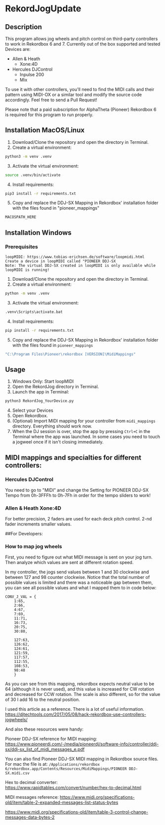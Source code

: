 # RekordJogUpdate

## Description

This program allows jog wheels and pitch control on third-party controllers to work in Rekordbox 6 and 7. Currently out of the box supported and tested Devices are:
-   Allen & Heath
    -   Xone:4D
-   Hercules DJControl
    -   Inpulse 200
    -   Mix

To use it with other controllers, you'll need to find the MIDI calls and their pattern using MIDI-OX or a similar tool and modify the source code accordingly. Feel free to send a Pull Request!

Please note that a paid subscription for AlphaTheta (Pioneer) Rekordbox 6 is required for this program to run properly.

## Installation MacOS/Linux

1. Download/Clone the repository and open the directory in Terminal.
2. Create a virtual environment:
```bash
python3 -m venv .venv
```
3. Activate the virtual environment:
```bash
source .venv/bin/activate
```
4. Install requirements:
```bash
pip3 install -r requirements.txt
```
5. Copy and replace the DDJ-SX Mapping in Rekordbox' installation folder with the files found in "pioneer_mappings"
```bash
MACOSPATH_HERE
```

## Installation Windows
### Prerequisites
    loopMIDI: https://www.tobias-erichsen.de/software/loopmidi.html
    Create a device in loopMIDI called "PIONEER DDJ-SX
    Note: The virtual DDJ-SX created in loopMIDI is only available while loopMIDI is running!

1. Download/Clone the repository and open the directory in Terminal.
2. Create a virtual environment:
```bash
python -m venv .venv
```
3. Activate the virtual environment:
```bash
.venv\Scripts\activate.bat
```
4. Install requirements:
```bash
pip install -r requirements.txt
```
5. Copy and replace the DDJ-SX Mapping in Rekordbox' installation folder with the files found in `pioneer_mappings`
```bash
"C:\Program Files\Pioneer\rekordbox [VERSION]\MidiMappings"
```

## Usage
1. Windows Only: Start loopMIDI
2. Open the RekordJog directory in Terminal.
3. Launch the app in Terminal:
```bash
python3 RekordJog_YourDevice.py
```
4. Select your Devices
5. Open Rekordbox.
6. (Optional) Import MIDI mapping for your controller from `midi_mappings` directory. Everything should work now.
5. When the DJ session is over, stop the app by pressing `Ctrl+C` in the Terminal where the app was launched. In some cases you need to touch a jogweel once if it isn't closing immediately.

## MIDI mappings and specialties for different controllers:
### Hercules DJControl
You need to go to "MIDI" and change the Setting for PIONEER DDJ-SX Tempo from 0h-3FFFh to 0h-7Fh in order for the tempo sliders to work!

### Allen & Heath Xone:4D

For better precision, 2 faders are used for each deck pitch control. 2-nd fader increments smaller values.

##For Developers:
### How to map jog wheels

First, you need to figure out what MIDI message is sent on your jog turn. Then analyze which values are sent at different rotation speed.

In my controller, the jogs send values between 1 and 30 clockwise and between 127 and 98 counter clockwise. Notice that the total number of possible values is limited and there was a noticeable gap between them, you can see all possible values and what I mapped them to in code below:

```
CONV_J_VAL = {
    1:65,
    2:66,
    4:67,
    7:69,
    11:71,
    16:73,
    20:75,
    30:80,
    
    127:63,
    126:62,
    124:61,
    121:59,
    117:57,
    112:55,
    108:53,
    98:48
    }
```

As you can see from this mapping, rekordbox expects neutral value to be 64 (although it is never used), and this value is increased for CW rotation and decreased for CCW rotation. The scale is also different, so for the value of 30 I add 16 to the neutral position.

I used this article as a reference. There is a lot of useful information. https://djtechtools.com/2017/05/08/hack-rekordbox-use-controllers-jogwheels/

And also these resources were handy:

Pioneer DDJ-SX reference for MIDI mapping: https://www.pioneerdj.com/-/media/pioneerdj/software-info/controller/ddj-sx/ddj-sx_list_of_midi_messages_e.pdf 

You can also find Pioneer DDJ-SX MIDI mapping in Rekordbox source files. For mac the file is at: `/Applications/rekordbox 6/rekordbox.app/Contents/Resources/MidiMappings/PIONEER DDJ-SX.midi.csv`

Hex to decimal converter: https://www.rapidtables.com/convert/number/hex-to-decimal.html

MIDI messages reference: https://www.midi.org/specifications-old/item/table-2-expanded-messages-list-status-bytes

https://www.midi.org/specifications-old/item/table-3-control-change-messages-data-bytes-2
